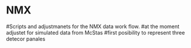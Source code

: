 # NMX
#Scripts and adjustmanets for the NMX data work flow.
#at the moment adjustet for simulated data from McStas 
#first posibility to represent three detecor panales











